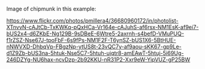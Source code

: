 Image of chipmunk in this example:

https://www.flickr.com/photos/pmillera4/36680960172/in/photolist-XTnvvN-cAJtCb-TxKWKq-pQxHCa-Vr164e-cAJuhS-af6rsx-NM1EsK-af9ei7-bUS2x4-d6ZKbE-Ng129B-9sDBeE-6Wtre5-2axrnh-s4befD-VMuPUQ-f1rZSZ-Nse67J-tpoFbF-6s9fPs-NM1F2F-T6ynSZ-bUS1X6-5BtHUE-nNWVXD-DhbqVp-FBgzNp-ytUS8t-23vQC7y-af9aou-sKK67-gp9Le-d1Z9Zb-bUS3na-5htuk-Nse5C7-5htuh-ujqtr8-amEAwT-5htuj-5i69Ug-246DZYg-NU6hax-ncvDzp-2b92KKU-nR31P2-Xxr9eW-YipVUZ-gP25BW
